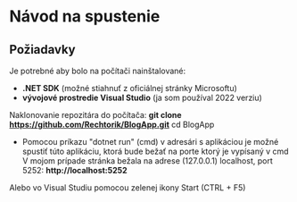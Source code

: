 # Návod na spustenie

## Požiadavky
Je potrebné aby bolo na počítači nainštalované:
- **.NET SDK** (možné stiahnuť z oficiálnej stránky Microsoftu)
- **vývojové prostredie Visual Studio** (ja som používal 2022 verziu)

Naklonovanie repozitára do počítača:
**git clone https://github.com/Rechtorik/BlogApp.git**
cd BlogApp

- Pomocou príkazu "dotnet run" (cmd) v adresári s aplikáciou je možné spustiť túto aplikáciu, ktorá bude bežať na porte ktorý je vypísaný v cmd
V mojom prípade stránka bežala na adrese (127.0.0.1) localhost, port 5252:
**http://localhost:5252**

Alebo vo Visual Studiu pomocou zelenej ikony Start (CTRL + F5)
